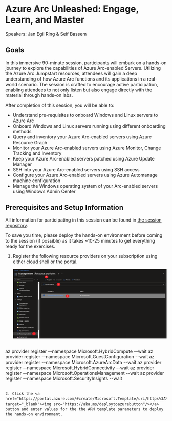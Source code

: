 # Azure Arc Unleashed: Engage, Learn, and Master

Speakers: Jan Egil Ring & Seif Bassem

## Goals

In this immersive 90-minute session, participants will embark on a hands-on journey to explore the capabilities of Azure Arc-enabled Servers. Utilizing the Azure Arc Jumpstart resources, attendees will gain a deep understanding of how Azure Arc functions and its applications in a real-world scenario. The session is crafted to encourage active participation, enabling attendees to not only listen but also engage directly with the material through hands-on labs.

After completion of this session, you will be able to:

- Understand pre-requisites to onboard Windows and Linux servers to Azure Arc
- Onboard Windows and Linux servers running using different onboarding methods
- Query and inventory your Azure Arc-enabled servers using Azure Resource Graph
- Monitor your Azure Arc-enabled servers using Azure Monitor, Change Tracking and Inventory
- Keep your Azure Arc-enabled servers patched using Azure Update Manager
- SSH into your Azure Arc-enabled servers using SSH access
- Configure your Azure Arc-enabled servers using Azure Automanage machine configuration
- Manage the Windows operating system of your Arc-enabled servers using Windows Admin Center

## Prerequisites and Setup Information

All information for participating in this session can be found in [the session repository](https://aka.ms/arc-follow-along).

To save you time, please deploy the hands-on environment before coming to the session (if possible) as it takes ~10-25 minutes to get everything ready for the exercises. 

1. Register the following resource providers on your subscription using either cloud shell or the portal.

    ![Screenshot showing the resource provider registraion](./media/rp_registration.png)

    ```shell
  az provider register --namespace Microsoft.HybridCompute --wait
  az provider register --namespace Microsoft.GuestConfiguration --wait
  az provider register --namespace Microsoft.AzureArcData --wait
  az provider register --namespace Microsoft.HybridConnectivity --wait
  az provider register --namespace Microsoft.OperationsManagement --wait
  az provider register --namespace Microsoft.SecurityInsights --wait
  ```

2. Click the <a href="https://portal.azure.com/#create/Microsoft.Template/uri/https%3A%2F%2Fraw.githubusercontent.com%2FAzure%2Farc_jumpstart_levelup%2Fpsconfeu%2Fazure_arc_servers_jumpstart%2FARM%2Fazuredeploy.json" target="_blank"><img src="https://aka.ms/deploytoazurebutton"/></a> button and enter values for the the ARM template parameters to deploy the hands-on environment.
